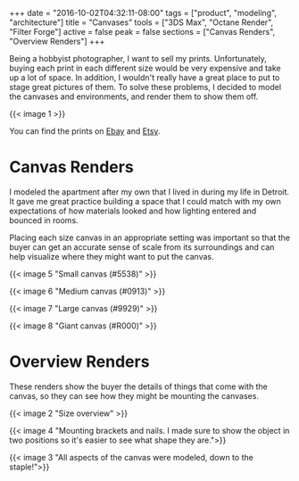 +++
date = "2016-10-02T04:32:11-08:00"
tags = ["product", "modeling", "architecture"]
title = "Canvases"
tools = ["3DS Max", "Octane Render", "Filter Forge"]
active = false
peak = false
sections = ["Canvas Renders", "Overview Renders"]
+++

Being a hobbyist photographer, I want to sell my prints. Unfortunately, buying each print in each different size would be very expensive and take up a lot of space. In addition, I wouldn't really have a great place to put to stage great pictures of them. To solve these problems, I decided to model the canvases and environments, and render them to show them off.<!--more-->

{{< image 1 >}}

You can find the prints on [Ebay](http://www.ebay.com/sch/profbetis/m.html) and [Etsy](https://www.etsy.com/shop/KevinWeberCanvases).

# Canvas Renders

I modeled the apartment after my own that I lived in during my life in Detroit. It gave me great practice building a space that I could match with my own expectations of how materials looked and how lighting entered and bounced in rooms.

Placing each size canvas in an appropriate setting was important so that the buyer can get an accurate sense of scale from its surroundings and can help visualize where they might want to put the canvas.

{{< image 5 "Small canvas (#5538)" >}}

{{< image 6 "Medium canvas (#0913)" >}}

{{< image 7 "Large canvas (#9929)" >}}

{{< image 8 "Giant canvas (#R000)" >}}

# Overview Renders

These renders show the buyer the details of things that come with the canvas, so they can see how they might be mounting the canvases.

{{< image 2 "Size overview" >}}

{{< image 4 "Mounting brackets and nails. I made sure to show the object in two positions so it's easier to see what shape they are.">}}

{{< image 3 "All aspects of the canvas were modeled, down to the staple!">}}

